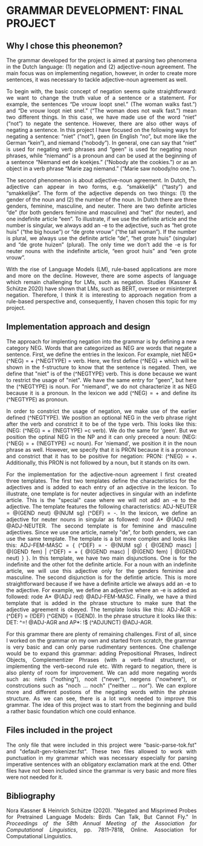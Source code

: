 # GRAMMAR DEVELOPMENT: FINAL PROJECT


## Why I chose this pheonemon?
<div align="justify">
The grammar developed for the project is aimed at parsing two phenomena in the Dutch language: (1) negation and (2) adjective-noun agreement. The main focus was on implementing negation, however, in order to create more sentences, it was necessary to tackle adjective-noun agreement as well.
</p>
<p align="justify">
To begin with, the basic concept of negation seems quite straightforward: we want to change the truth value of a sentence or a statement. For example, the sentences “De vrouw loopt snel.” (The woman walks fast.”) and “De vrouw loopt niet snel.” (“The woman does not walk fast.”) mean two different things. In this case, we have made use of the word “niet” (“not”) to negate the sentence. However, there are also other ways of negating a sentence. In this project I have focused on the following ways for negating a sentence: “niet” (“not”), geen (in English “no”, but more like the German “kein”), and niemand (“nobody”). In general, one can say that “niet” is used for negating verb phrases and “geen” is used for negating noun phrases, while “niemand” is a pronoun and can be used at the beginning of a sentence “Niemand eet de koekjes.” (“Nobody ate the cookies.”) or as an object in a verb phrase “Marie zag niemand.” (“Marie saw nobody/no one.”). 
</p>
<p align="justify">
The second phenomenon is about adjective-noun agreement. In Dutch, the adjective can appear in two forms, e.g. “smakkelijk” (“tasty”) and “smakkelijke”. The form of the adjective depends on two things: (1) the gender of the noun and (2) the number of the noun. In Dutch there are three genders, feminine, masculine, and neuter. There are two definite articles “de” (for both genders feminine and masculine) and “het” (for neuter), and one indefinite article “een”. To illustrate, if we use the definite article and the number is singular, we always add an -e to the adjective, such as “het grote huis” (“the big house”) or “de grote vrouw” (“the tall woman”). If the number is plural, we always use the definite article “de”, “het grote huis” (singular) and “de grote huizen” (plural). The only time we don’t add the -e is for neuter nouns with the indefinite article, “een groot huis” and “een grote vrouw”. 
</p>
<p align="justify">
With the rise of Language Models (LM), rule-based applications are more and more on the decline. However, there are some aspects of language which remain challenging for LMs, such as negation. Studies (Kassner & Schütze 2020) have shown that LMs, such as BERT, oversee or misinterpret negation. Therefore, I think it is interesting to approach negation from a rule-based perspective and, consequently, I haven chosen this topic for my project.
</p>


## Implementation approach and design
<div align="justify">
The approach for implenting negation into the grammar is by defining a new category NEG. Words that are categorized as NEG are words that negate a sentence. First, we define the entries in the lexicon. For example, niet NEG* (^NEG) = + (^NEGTYPE) = verb. Here, we first define (^NEG) + which will be shown in the f-structure to know that the sentence is negated. Then, we define that "niet" is of the (^NEGTYPE) verb. This is done because we want to restrict the usage of "niet". We have the same entry for "geen", but here the (^NEGTYPE) is noun. For "niemand", we do not characterize it as NEG because it is a pronoun. In the lexicon we add (^NEG) = + and define its (^NEGTYPE) as pronoun. 
</p>
<p align="justify">
In order to constrict the usage of negation, we make use of the earlier defined (^NEGTYPE). We position an optional NEG in the verb phrase right after the verb and constrict it to be of the type verb. This looks like this: (NEG: (^NEG) = + (!NEGTYPE) =c verb). We do the same for 'geen'. But we position the optinal NEG in the NP and it can only preceed a noun: (NEG: (^NEG) = + (!NEGTYPE) =c noun). For 'niemand', we position it in the noun phrase as well. However, we specify that it is PRON because it is a pronoun and constrict that it has to be positive for negation: PRON: (^NEG) = +. Additionally, this PRON is not followed by a noun, but it stands on its own.
</p>
<p align="justify">
For the implementation for the adjective-noun agreement I first created three templates. The first two templates define the characteristics for the adjectives and is added to each entry of an adjective in the lexicon. To illustrate, one template is for neuter adjectives in singular with an indefinte article. This is the "special" case where we will not add an -e to the adjective. The template features the following characteristics: ADJ-NEUTER = @(GEND neut) @(NUM sg) (^DEF) = -. In the lexicon, we define an adjective for neuter nouns in singular as followed: rood  A* @(ADJ red) @ADJ-NEUTER. The second template is for feminine and masculine adjectives. Since we use one article, namely "de", for both genders, we can use the same template. The template is a bit more complex and looks like this: ADJ-FEM-MASC = { (^DEF) = - @(NUM sg) { @(GEND masc) | @(GEND fem) | (^DEF) = + { @(GEND masc) | @(GEND fem) | @(GEND neut) } }. In this template, we have two main disjunctions. One is for the indefinite and the other fot the definite article. For a noun with an indefinite article, we will use this adjective only for the genders feminine and masculine. The second disjunction is for the defintie article. This is more straightforward because if we have a definite article we always add an -e to the adjective. For example, we define an adjective where an -e is added as followed: rode A* @(ADJ red) @ADJ-FEM-MASC. Finally, we have a third template that is added in the phrase structure to make sure that the adjective agreement is obeyed. The template looks like this: ADJ-AGR = (^DEF) = (!DEF) (^GEND) = (!GEND). In the phrase structure it looks like this: DET: ^=! @ADJ-AGR and AP*: !$ (^ADJUNCT) @ADJ-AGR. 
</p>
<p align="justify">
For this grammar there are plenty of remaining challenges. First of all, since I worked on the grammar on my own and started from scratch, the grammar is very basic and can only parse rudimentary sentences. One challenge would be to expand this grammar: adding Prepositional Phrases, Indirect Objects, Complementizer Phrases (with a verb-final structure), or implementing the verb-second rule etc. With regard to negation, there is also plenty of room for improvement. We can add more negating words such as: niets ("nothing"), nooit ("never"), nergens ("nowhere"), or constrcutions such as "noch ... noch" ("neither ... nor"). We can explore more and different postions of the negating words within the phrase structure. As we can see, there is a lot work needed to improve this grammar. The idea of this project was to start from the beginning and build a rather basic foundation which one could enhance. 
</p>


## Files included in the project
<div align="justify">
The only file that were included in this project were "basic-parse-tok.fst" and "default-gen-tokenizer.fst". These two files allowed to work with punctuation in my grammar which was necessary especially for parsing imperative sentences with an obligatory exclamation mark at the end. Other files have not been included since the grammar is very basic and more files were not needed for it. 
</p>


## Bibliography
Nora Kassner & Heinrich Schütze (2020). "Negated and Misprimed Probes for Pretrained Language Models: Birds Can Talk, But Cannot Fly." In *Proceedings of the 58th Annual Meeting of the Association for Computational Linguistics*, pp. 7811–7818, Online. Association for Computational Linguistics.
